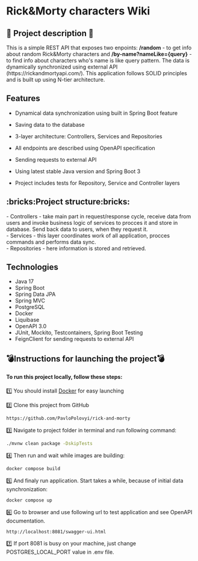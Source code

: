 # Rick&Morty characters Wiki

<h2>📣 Project description 📣</h2>
This is a simple REST API that exposes two enpoints: <b>/random</b> - to get info about random Rick&Morty characters and <b>/by-name?nameLike={query}</b> - to find info about characters who's name is like query pattern. The data is dynamically synchronized using external API (https://rickandmortyapi.com/). This application follows SOLID principles and is built up using N-tier architecture.

<h2>Features</h2>

* Dynamical data synchronization using built in Spring Boot feature

* Saving data to the database

* 3-layer architecture: Controllers, Services and Repositories

* All endpoints are described using OpenAPI specification

* Sending requests to external API

* Using latest stable Java version and Spring Boot 3

* Project includes tests for Repository, Service and Controller layers


<h2>:bricks:Project structure:bricks:</h2>
- Controllers - take main part in request/response cycle, receive data from users and invoke business logic of services 
to procces it and store in database. Send back data to users, when they request it.<br>
- Services - this layer coordinates work of all application, procces commands and performs data sync.<br>
- Repositories - here information is stored and retrieved.<br>

## <h2>Technologies</h2>
* Java 17
* Spring Boot
* Spring Data JPA
* Spring MVC
* PostgreSQL
* Docker
* Liquibase
* OpenAPI 3.0
* JUnit, Mockito, Testcontainers, Spring Boot Testing
* FeignClient for sending requests to external API


## <h2>:bomb:Instructions for launching the project:bomb:</h2>
<h4>To run this project locally, follow these steps:</h4>

1️⃣ You should install <a href="https://docs.docker.com/get-docker/">Docker</a> for easy launching

2️⃣  Clone this project from GitHub
```bash
https://github.com/PavloPolovyi/rick-and-morty
```
3️⃣ Navigate to project folder in terminal and run following command:
```bash
./mvnw clean package -DskipTests
```
4️⃣ Then run and wait while images are building:
```bash
docker compose build
```
5️⃣ And finaly run application. Start takes a while, because of initial data synchronization:
```bash
docker compose up
```
:six: Go to browser and use following url to test application and see OpenAPI documentation. 
```bash
http://localhost:8081/swagger-ui.html
```
:seven: If port 8081 is busy on your machine, just change POSTGRES_LOCAL_PORT value in .env file.

